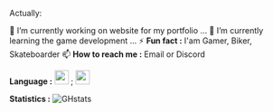 Actually:

🔭 I’m currently working on website for my portfolio ...
🌱 I’m currently learning the game development ...
⚡ **Fun fact :** I'am Gamer, Biker, Skateboarder
📫 **How to reach me :** Email or Discord

**Language :**
<img src="https://cdn.jsdelivr.net/gh/devicons/devicon@latest/icons/unity/unity-original.svg" height="25" width="25"/> ; <img src="https://cdn.jsdelivr.net/gh/devicons/devicon@latest/icons/visualstudio/visualstudio-original.svg" height="25" width="25"/>

**Statistics :**
![GHstats](https://github-readme-stats.vercel.app/api?username=Noolexx&show_icons=true)


<!---
Noolexx/Noolexx is a ✨ special ✨ repository because its `README.md` (this file) appears on your GitHub profile.
You can click the Preview link to take a look at your changes.
--->
